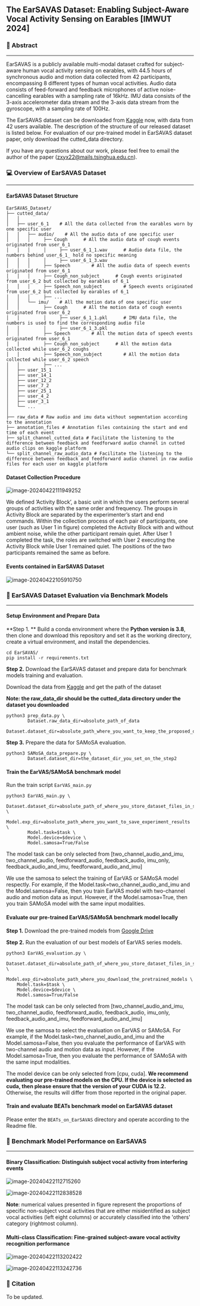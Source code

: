 ## The EarSAVAS Dataset: Enabling Subject-Aware Vocal Activity Sensing on Earables [IMWUT 2024]

### :book: Abstract

---

EarSAVAS is a publicly available multi-modal dataset crafted for subject-aware human vocal activity sensing on earables, with 44.5 hours of synchronous audio and motion data collected from 42 participants, encompassing 8 different types of human vocal activities. Audio data consists of feed-forward and feedback microphones of active noise-cancelling earables with a sampling rate of 16kHz. IMU data consists of the 3-axis accelerometer data stream and the 3-axis data stream from the gyroscope, with a sampling rate of 100Hz.



The EarSAVAS dataset can be downloaded from [Kaggle](https://www.kaggle.com/datasets/earsavas/earsavas-dataset) now, with data from 42 users available. The description of the structure of our released dataset is listed below. For evaluation of our pre-trained model in EarSAVAS dataset paper, only download the cutted_data directory.



If you have any questions about our work, please feel free to email the author of the paper (zxyx22@mails.tsinghua.edu.cn).

### :computer: Overview of EarSAVAS Dataset

---

#### EarSAVAS Dataset Structure

```
EarSAVAS_Dataset/
├── cutted_data/
│   │
│   ├── user_6_1    # All the data collected from the earables worn by one specific user
│   │   ├── audio/    # All the audio data of one specific user
│   │   │     ├── Cough		 # All the audio data of cough events originated from user_6_1
│   │   │     │     ├── user_6_1_1.wav 		# Audio data file, the numbers behind user_6_1_ hold no specific meaning
│   │   │     │     ├── user_6_1_3.wav
│   │   │     ├── Speech		# All the audio data of speech events originated from user_6_1
│   │   │     ├── Cough_non_subject		 # Cough events originated from user_6_2 but collected by earables of 6_1
│   │   │     ├── Speech_non_subject		# Speech events originated from user_6_2 but collected by earables of 6_1
│   │   │     ├── ...
│   │   └── imu/    # All the motion data of one specific user
│   │         ├── Cough		 # All the motion data of cough events originated from user_6_2
│   │         │     ├── user_6_1_1.pkl 		# IMU data file, the numbers is used to find the corresponding audio file
│   │         │     ├── user_6_1_3.pkl
│   │         ├── Speech		# All the motion data of speech events originated from user_6_1
│   │         ├── Cough_non_subject		 # All the motion data collected while user_6_2 coughs
│   │         ├── Speech_non_subject		# All the motion data collected while user_6_2 speech
│   │         ├── ...											
│   ├── user_15_1
│   ├── user_14_1  
│   ├── user_12_2  
│   ├── user_7_2  
│   ├── user_25_1  
│   ├── user_4_2  
│   ├── user_3_1 
│   └── ...
│
├── raw_data # Raw audio and imu data without segmentation according to the annotation
├── annotation_files # Annotation files containing the start and end time of each event
├── split_channel_cutted_data # Facilitate the listening to the difference between feedback and feedforward audio channel in cutted audio clips on kaggle platform
└── split_channel_raw_audio_data # Facilitate the listening to the difference between feedback and feedforward audio channel in raw audio files for each user on kaggle platform
```

#### Dataset Collection Procedure

![image-20240422111949252](./pics/collection_procedure.png)

We defined ’Activity Block’, a basic unit in which the users perform several groups of activities with the same order and frequency. The groups in Activity Block are separated by the experimenter’s start and end commands. Within the collection process of each pair of participants, one user (such as User 1 in figure) completed the Activity Block with and without ambient noise, while the other participant remain quiet. After User 1 completed the task, the roles are switched with User 2 executing the Activity Block while User 1 remained quiet. The positions of the two participants remained the same as before.

#### Events contained in EarSAVAS Dataset

![image-20240422105910750](./pics/event_statistic_results.png)



### :hammer: EarSAVAS Dataset Evaluation via Benchmark Models

---

#### Setup Environment and Prepare Data

**Step 1. ** Build a conda environment where the **Python version is 3.8**, then clone and download this repository and set it as the working directory, create a virtual environment, and install the dependencies.

```
cd EarSAVAS/
pip install -r requirements.txt 
```

**Step 2.** Download the EarSAVAS dataset and prepare data for benchmark models training and evaluation.

Download the data from [Kaggle](https://www.kaggle.com/datasets/earsavas/earsavas-dataset) and get the path of the dataset

**Note: the raw_data_dir should be the cutted_data directory under the dataset you downloaded**

```
python3 prep_data.py \
		Dataset.raw_data_dir=absolute_path_of_data 	  		        	   
		Dataset.dataset_dir=absolute_path_where_you_want_to_keep_the_proposed_dataset
```

**Step 3.** Prepare the data for SAMoSA evaluation.

```
python3 SAMoSA_data_prepare.py \
		Dataset.dataset_dir=the_dataset_dir_you_set_on_the_step2
```

#### Train the EarVAS/SAMoSA benchmark model

Run the train script `EarVAS_main.py`

```
python3 EarVAS_main.py \
		Dataset.dataset_dir=absolute_path_of_where_you_store_dataset_files_in_step_2 \
		Model.exp_dir=absolute_path_where_you_want_to_save_experiment_results \
		Model.task=$task \
		Model.device=$device \
		Model.samosa=True/False
```

The model task can be only selected from [two_channel_audio_and_imu, two_channel_audio, feedforward_audio, feedback_audio, imu_only, feedback_audio_and_imu, feedforward_audio_and_imu]

We use the samosa to select the training of EarVAS or SAMoSA model respectly. For example, if the Model.task=two_channel_audio_and_imu and the Model.samosa=False, then you train EarVAS model with two-channel audio and motion data as input. However, if the Model.samosa=True, then you train SAMoSA model with the same input modalities.

#### Evaluate our pre-trained EarVAS/SAMoSA benchmark model locally

**Step 1.** Download the pre-trained models from [Google Drive](https://drive.google.com/drive/folders/1vl1WPxoQwXeZxO-3kNq7vux-Gk5TM3PQ)



**Step 2.** Run the evaluation of our best models of EarVAS series models.

```
python3 EarVAS_evaluation.py \
	Dataset.dataset_dir=absolute_path_of_where_you_store_dataset_files_in_step_2 \
	Model.exp_dir=absolute_path_where_you_download_the_pretrained_models \
	Model.task=$task \
	Model.device=$device \
	Model.samosa=True/False
```

The model task can be only selected from [two_channel_audio_and_imu, two_channel_audio, feedforward_audio, feedback_audio, imu_only, feedback_audio_and_imu, feedforward_audio_and_imu]

We use the samosa to select the evaluation on EarVAS or SAMoSA. For example, if the Model.task=two_channel_audio_and_imu and the Model.samosa=False, then you evaluate the performance of EarVAS with two-channel audio and motion data as input. However, if the Model.samosa=True, then you evaluate the performance of SAMoSA with the same input modalities.

The model device can be only selected from [cpu, cuda]. **We recommend evaluating our pre-trained models on the CPU. If the device is selected as cuda, then please ensure that the version of your CUDA is 12.2.** Otherwise, the results will differ from those reported in the original paper. 

#### Train and evaluate BEATs benchmark model on EarSAVAS dataset

Please enter the `BEATs_on_EarSAVAS` directory and operate according to the Readme file.

### :pencil: Benchmark Model Performance on EarSAVAS

---

#### Binary Classification: Distinguish subject vocal activity from interfering events

![image-20240422112715260](./pics/binary_results_table.png)

![image-20240422112838528](./pics/binary_results_figure.png)

**Note**: numerical values presented in figure represent the proportions of specific non-subject vocal activities that are either misidentified as subject vocal activities (left eight columns) or accurately classified into the 'others' category (rightmost column).

#### Multi-class Classification: Fine-grained subject-aware vocal activity recognition performance

![image-20240422113202422](./pics/multiclass_results_table.png)

![image-20240422113242736](./pics/multiclass_results_figure.png)

### :page_with_curl: Citation

To be updated.